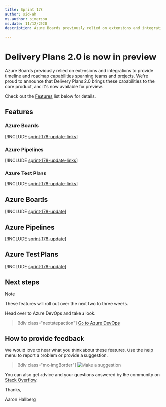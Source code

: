 ```yaml
---
title: Sprint 178
author: sid-ah
ms.author: simerzou
ms.date: 11/12/2020
description: Azure Boards previously relied on extensions and integrations to provide timeline and roadmap capabilities spanning teams and projects. We're proud to announce that  Delivery Plans 2.0 brings these capabilities to the core product, and it's now available for preview.

---
```


# Delivery Plans 2.0 is now in preview

Azure Boards previously relied on extensions and integrations to provide timeline and roadmap capabilities spanning teams and projects. We're proud to announce that  Delivery Plans 2.0 brings these capabilities to the core product, and it's now available for preview.

Check out the [Features](#features) list below for details.

## Features

### Azure Boards

[!INCLUDE [sprint-178-update-links](includes/boards/sprint-178-update-links.md)]

### Azure Pipelines

[!INCLUDE [sprint-178-update-links](includes/pipelines/sprint-178-update-links.md)]

### Azure Test Plans

[!INCLUDE [sprint-178-update-links](includes/testplans/sprint-178-update-links.md)]

## Azure Boards

[!INCLUDE [sprint-178-update](includes/boards/sprint-178-update.md)]

## Azure Pipelines

[!INCLUDE [sprint-178-update](includes/pipelines/sprint-178-update.md)]

## Azure Test Plans

[!INCLUDE [sprint-178-update](includes/testplans/sprint-178-update.md)]

## Next steps

> [!NOTE]
> These features will roll out over the next two to three weeks.

Head over to Azure DevOps and take a look.

> [!div class="nextstepaction"] 
> [Go to Azure DevOps](https://go.microsoft.com/fwlink/?LinkId=307137&campaign=o~msft~docs~product-vsts~release-notes)

## How to provide feedback

We would love to hear what you think about these features. Use the help menu to report a problem or provide a suggestion.

> [!div class="mx-imgBorder"] 
> ![Make a suggestion](../media/make-a-suggestion.png)

You can also get advice and your questions answered by the community on [Stack Overflow](https://stackoverflow.com/questions/tagged/azure-devops).

Thanks,

Aaron Hallberg  
